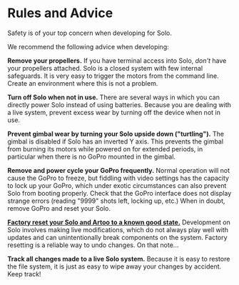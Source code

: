 # Rules and Advice

<aside class="warning">
Safety is of your top concern when developing for Solo. 
</aside>

We recommend the following advice when developing:

**Remove your propellers.** If you have terminal access into Solo, *don't* have your propellers attached. Solo is a closed system with few internal safeguards. It is very easy to trigger the motors from the command line. Create an environment where this is not a problem.

**Turn off Solo when not in use.** There are several ways in which you can directly power Solo instead of using batteries. Because you are dealing with a live system, prevent excess wear by turning off the device when not in use.

**Prevent gimbal wear by turning your Solo upside down ("turtling").** The gimbal is disabled if Solo has an inverted Y axis. This prevents the gimbal from burning its motors while powered on for extended periods, in particular when there is no GoPro mounted in the gimbal.

**Remove and power cycle your GoPro frequently.** Normal operation will not cause the GoPro to freeze, but fiddling with video settings has the capacity to lock up your GoPro, which under exotic circumstances can also prevent Solo from booting properly. Check that the GoPro interface does not display strange errors (reading "9999" shots left, locking up, etc.) When in doubt, remove GoPro and reset your Solo.

[**Factory reset your Solo and Artoo to a known good state.**](starting-troubleshooting.html#factory-reset) Development on Solo involves making live modifications, which do not always play well with updates and can unintentionally break components on the system. Factory resetting is a reliable way to undo changes. On that note...

**Track all changes made to a live Solo system.** Because it is easy to restore the file system, it is just as easy to wipe away your changes by accident. Keep track!

